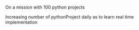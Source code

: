 On a mission with 100 python projects 

Increasing number of pythonProject daily as to learn real time implementation
